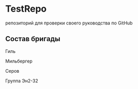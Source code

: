 # TestRepo
репозиторий для проверки своего руководства по GitHub

## Состав бригады
Гиль

Мильбергер

Серов

Группа Эн2-32
